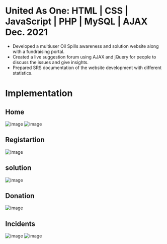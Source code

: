 # United As One: HTML | CSS | JavaScript | PHP | MySQL | AJAX Dec. 2021
- Developed a multiuser Oil Spills awareness and solution website along with a fundraising portal.
- Created a live suggestion forum using AJAX and jQuery for people to discuss the issues and give insights.
- Prepared SRS documentation of the website development with different statistics.

# Implementation
## Home
![image](https://github.com/NisheeShelat/UnitedAsOne/assets/111619423/00fc944d-c213-4b79-8157-20b5aa6ccd8d)
![image](https://github.com/NisheeShelat/UnitedAsOne/assets/111619423/cb96c05c-1e24-4e43-b0ba-dca7075f35f7)

## Registartion
![image](https://github.com/NisheeShelat/UnitedAsOne/assets/111619423/39ff51b5-d8e6-42d3-9d2b-1f0d1df6f1fa)

## solution
![image](https://github.com/NisheeShelat/UnitedAsOne/assets/111619423/deb9d8c9-8490-4fb2-bd8e-2323ae4bc432)

## Donation
![image](https://github.com/NisheeShelat/UnitedAsOne/assets/111619423/320eb2da-245e-4678-9ce7-1d66afa9b49d)

## Incidents
![image](https://github.com/NisheeShelat/UnitedAsOne/assets/111619423/b253c9fb-c4da-4ce5-b77d-2de05e64330a)
![image](https://github.com/NisheeShelat/UnitedAsOne/assets/111619423/feb38bf4-a4a3-43ed-99f7-0be873f8cc82)







